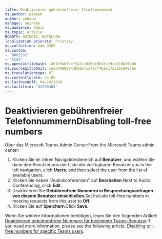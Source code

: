 ```yaml
---
title: Deaktivieren gebührenfreier Telefonnummern
ms.author: pebaum
author: pebaum
manager: mnirkhe
ms.audience: Admin
ms.topic: article
ROBOTS: NOINDEX, NOFOLLOW
localization_priority: Priority
ms.collection: Adm_O365
ms.custom:
- "9002532"
- "5142"
ms.openlocfilehash: 1467e9a6fbef512ec620dc5b43cf9cd618b202dd
ms.sourcegitcommit: cead49883943b0eb413f8cf4be617a32b5099cb6
ms.translationtype: HT
ms.contentlocale: de-DE
ms.lasthandoff: 04/24/2020
ms.locfileid: "43799403"
---
```

# <a name="disabling-toll-free-numbers"></a><span data-ttu-id="6a8a2-102">Deaktivieren gebührenfreier Telefonnummern</span><span class="sxs-lookup"><span data-stu-id="6a8a2-102">Disabling toll-free numbers</span></span>

<span data-ttu-id="6a8a2-103">Über das Microsoft Teams Admin Center:</span><span class="sxs-lookup"><span data-stu-id="6a8a2-103">From the Microsoft Teams admin center:</span></span>

1. <span data-ttu-id="6a8a2-104">Klicken Sie im linken Navigationsbereich auf **Benutzer**, und wählen Sie dann den Benutzer aus der Liste der verfügbaren Benutzer aus.</span><span class="sxs-lookup"><span data-stu-id="6a8a2-104">In the left navigation, click **Users**, and then select the user from the list of available users.</span></span>
2. <span data-ttu-id="6a8a2-105">Klicken Sie neben "Audiokonferenzen" auf **Bearbeiten**.</span><span class="sxs-lookup"><span data-stu-id="6a8a2-105">Next to Audio Conferencing, click **Edit**.</span></span>
3. <span data-ttu-id="6a8a2-106">Deaktivieren Sie **Gebührenfreie Nummern in Besprechungsanfragen von diesem Benutzer einschließen**.</span><span class="sxs-lookup"><span data-stu-id="6a8a2-106">Set Include toll-free numbers in meeting requests from this user to **Off**.</span></span>
4. <span data-ttu-id="6a8a2-107">Klicken Sie auf **Speichern**.</span><span class="sxs-lookup"><span data-stu-id="6a8a2-107">Click **Save**.</span></span>

<span data-ttu-id="6a8a2-108">Wenn Sie weitere Informationen benötigen, lesen Sie den folgenden Artikel: [Deaktivieren gebührenfreier Nummern für bestimmte Teams-Benutzer](https://docs.microsoft.com/microsoftteams/disabling-toll-free-numbers-for-specific-teams-users).</span><span class="sxs-lookup"><span data-stu-id="6a8a2-108">If you need more information, please see the following article: [Disabling toll-free numbers for specific Teams users](https://docs.microsoft.com/microsoftteams/disabling-toll-free-numbers-for-specific-teams-users).</span></span>

